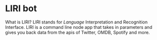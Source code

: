 # LIRI bot

What is LIRI? LIRI stands for _Language_ Interpretation and Recognition Interface. LIRI is a command line node app that takes in parameters and gives you back data from the apis of Twitter, OMDB, Spotify and more.

